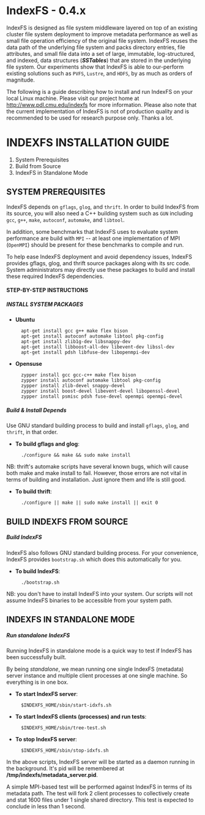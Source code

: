 IndexFS - 0.4.x
===============

IndexFS is designed as file system middleware layered on top of an
existing cluster file system deployment to improve metadata performance
as well as small file operation efficiency of the original file system.
IndexFS reuses the data path of the underlying file system and packs
directory entries, file attributes, and small file data into a set of
large, immutable, log-structured, and indexed, data structures
(**_SSTables_**) that are stored in the underlying file system. Our
experiments show that IndexFS is able to our-perform existing solutions
such as `PVFS`, `Lustre`, and `HDFS`, by as much as orders of magnitude.

The following is a guide describing how to install and run IndexFS on
your local Linux machine. Please visit our project home at
http://www.pdl.cmu.edu/indexfs for more information. Please also note that
the current implementation of IndexFS is not of production quality
and is recommended to be used for research purpose only. Thanks a lot.

INDEXFS INSTALLATION GUIDE
==========================

1. System Prerequisites
2. Build from Source
3. IndexFS in Standalone Mode

SYSTEM PREREQUISITES
--------------------

IndexFS depends on `gflags`, `glog`, and `thrift`. In order to build
IndexFS from its source, you will also need a C++ building system
such as `GUN` including `gcc`, `g++`, `make`, `autoconf`, `automake`,
and `libtool`.

In addition, some benchmarks that IndexFS uses to evaluate system
performance are build with `MPI` -- at least one implementation of MPI
(`OpenMPI`) should be present for these benchmarks to compile and run.

To help ease IndexFS deployment and avoid dependency issues, IndexFS
provides gflags, glog, and thrift source packages along with its src
code. System administrators may directly use these packages to build
and install these required IndexFS dependencies.

#### STEP-BY-STEP INSTRUCTIONS

##### INSTALL SYSTEM PACKAGES

* **Ubuntu**

        apt-get install gcc g++ make flex bison
        apt-get install autoconf automake libtool pkg-config
        apt-get install zlib1g-dev libsnappy-dev
        apt-get install libboost-all-dev libevent-dev libssl-dev
        apt-get install pdsh libfuse-dev libopenmpi-dev

* **Opensuse**

        zypper install gcc gcc-c++ make flex bison
        zypper install autoconf automake libtool pkg-config
        zypper install zlib-devel snappy-devel
        zypper install boost-devel libevent-devel libopenssl-devel
        zypper install psmisc pdsh fuse-devel openmpi openmpi-devel

##### Build & Install Depends

Use GNU standard building process to build and install `gflags`,
`glog`, and `thrift`, in that order.

* **To build gflags and glog**:

        ./configure && make && sudo make install

NB: thrift's automake scripts have several known bugs, which will
cause both make and make install to fail. However, those errors are
not vital in terms of building and installation. Just ignore them
and life is still good.

* **To build thrift**:

        ./configure || make || sudo make install || exit 0

BUILD INDEXFS FROM SOURCE
-------------------------

##### Build IndexFS

IndexFS also follows GNU standard building process. For your
convenience, IndexFS provides `bootstrap.sh` which does this
automatically for you.

* **To build IndexFS**:
  
        ./bootstrap.sh

NB: you don't have to install IndexFS into your system. Our scripts
will not assume IndexFS binaries to be accessible from your system path.

INDEXFS IN STANDALONE MODE
--------------------------

##### Run standalone IndexFS

Running IndexFS in standalone mode is a quick way to test if IndexFS
has been successfully built.

By being _standalone_, we mean running one single IndexFS (metadata)
server instance and multiple client processes at one single machine.
So everything is in one box.

* **To start IndexFS server**:

        $INDEXFS_HOME/sbin/start-idxfs.sh

* **To start IndexFS clients (processes) and run tests**:

        $INDEXFS_HOME/sbin/tree-test.sh

* **To stop IndexFS server**:

        $INDEXFS_HOME/sbin/stop-idxfs.sh

In the above scripts, IndexFS server will be started as a daemon
running in the background. It's pid will be remembered at
**/tmp/indexfs/metadata_server.pid**.

A simple MPI-based test will be performed against IndexFS in terms of
its metadata path. The test will fork 2 client processes to
collectively create and stat 1600 files under 1 single shared
directory. This test is expected to conclude in less than 1 second.
